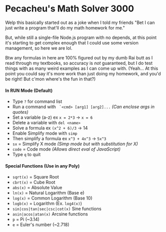 # Pecacheu's Math Solver 3000
Welp this basically started out as a joke when I told my friends "Bet I can just write a program that'll do my math homework for me."

But, while still a single-file Node.js program with no depends, at this point it's starting to get complex enough that I could use some version management, so here we are lol.

Btw any formulas in here are 100% figured out by my dumb Rai butt as I read through my textbooks, so accuracy is *not* guaranteed, but I do test things with as many weird examples as I can come up with. (Yeah... At this point you could say it's more work than just doing my homework, and you'd be right! But c'mon where's the fun in that?)

#### In RUN Mode (Default)
- Type `?` for command list
- Run a command with `` `<cmd> [arg1] [arg2]...`` *(Can enclose args in quotes)*
- Set a variable (a-z) ex `x = 2*3` -> `x = 6`
- Delete a variable with `del <name>`
- Solve a formula ex `(x^2 + 6)/3` -> 14
- Enable Simplify mode with `simp`
- Then simplify a formula ex `x^3 + 4x^3` -> `5x^3`
- `sx` = Simplify X mode *(Simp mode but with substitution for X)*
- `code` = Code mode *(Allows direct eval of JavaScript)*
- Type `q` to quit

#### Special Functions (Use in any Poly)
- `sqrt(x)` = Square Root
- `cbrt(x)` = Cube Root
- `abs(x)` = Absolute Value
- `ln(x)` = Natural Logarithm (Base e)
- `log(x)` = Common Logarithm (Base 10)
- `logb(x)` = Logarithm (Ex. `log4(x)`)
- `sin|cos|tan|sec|csc|cot(x)` Sine functions
- `asin|acos|atan(x)` Arcsine functions
- `p` = Pi (~3.14)
- `e` = Euler's number (~2.718)